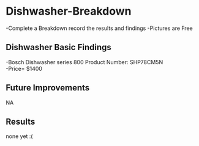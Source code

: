# Dishwasher-Breakdown
-Complete a Breakdown record the results and findings
-Pictures are Free

## Dishwasher Basic Findings
-Bosch Dishwasher series 800 Product Number: SHP78CM5N                                                                                                                                                                                                                           
-Price= $1400

## Future Improvements 
NA

## Results
none yet :(
